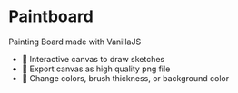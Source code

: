 # Paintboard
Painting Board made with VanillaJS
+ 🔨 Interactive canvas to draw sketches 
+ 🔨 Export canvas as high quality png file 
+ 🔨 Change colors, brush thickness, or background color 
